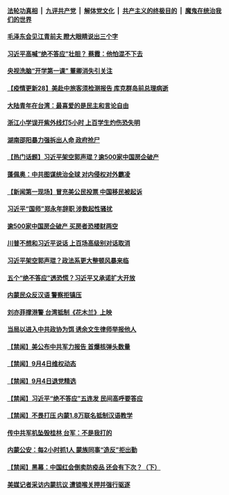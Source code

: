 

####  [法轮功真相](../../../../basic/blob/master/README.md?t=09061131) &nbsp;|&nbsp; [九评共产党](../../../../9ping.md/blob/master/README.md?t=09061131) &nbsp;|&nbsp; [解体党文化](../../../../jtdwh.md/blob/master/README.md?t=09061131)  &nbsp;|&nbsp; [共产主义的终极目的](../../../../gczydzjmd.md/blob/master/README.md?t=09061131) &nbsp;|&nbsp; [魔鬼在统治我们的世界](../../../../mgztzwmdsj.md/blob/master/README.md?t=09061131) 

#### [毛泽东会见江青前夫 瞪大眼睛说出三个字](../pages/prog204/a102934688.md?t=09061131) 

#### [习近平高喊“绝不答应”壮胆？ 蔡霞：他怕混不下去](../pages/prog204/a102934687.md?t=09061131) 

#### [央视洗脑“开学第一课” 董卿消失引关注](../pages/prog204/a102934662.md?t=09061131) 

#### [【疫情更新28】美赴中旅客须检测报告 库克群岛前总理病逝](../pages/prog204/a102931621.md?t=09061131) 

#### [大陆青年在台湾：最喜爱的是民主和言论自由](../pages/prog204/a102934592.md?t=09061131) 

#### [浙江小学误开紫外线灯5小时 上百学生灼伤恐失明](../pages/prog204/a102934587.md?t=09061131) 



#### [湖南邵阳暴力强拆出人命 政府抢尸](../pages/prog204/a102934366.md?t=09061131) 

#### [【热门话题】习近平架空郭声琨？逾500家中国房企破产](../pages/prog204/a102934241.md?t=09061131) 

#### [蓬佩奥：中共图谋统治全球 对内侵权对外霸凌](../pages/prog204/a102934249.md?t=09061131) 

#### [【新闻第一现场】冒充美公民投票 中国移民被起诉](../pages/prog204/a102934242.md?t=09061131) 

#### [习近平“国师”郑永年辞职 涉数起性骚扰](../pages/prog204/a102934213.md?t=09061131) 

#### [逾500家中国房企破产 买房者恐楼财两空](../pages/prog204/a102934208.md?t=09061131) 

#### [川普不想和习近平说话 上百场高级别对话取消](../pages/prog204/a102934166.md?t=09061131) 

#### [习近平架空郭声琨？政法系更大整顿风暴来临](../pages/prog204/a102934162.md?t=09061131) 

#### [五个“绝不答应”透恐慌？习近平又承诺扩大开放](../pages/prog204/a102934139.md?t=09061131) 

#### [内蒙民众反汉语 警察拒镇压](../pages/prog204/a102934125.md?t=09061131) 

#### [刘亦菲撑港警 台湾抵制《花木兰》上映](../pages/prog204/a102934098.md?t=09061131) 

#### [当局以进入中共政协为饵 诱余文生律师举报他人](../pages/prog204/a102934096.md?t=09061131) 


#### [【禁闻】美公布中共军力报告 首爆核弹头数量](../pages/prog204/a102934037.md?t=09061131) 

#### [【禁闻】9月4日维权动态](../pages/prog204/a102933980.md?t=09061131) 

#### [【禁闻】9月4日退党精选](../pages/prog204/a102934004.md?t=09061131) 

#### [【禁闻】习近平“绝不答应”五连发 民间高呼要答应](../pages/prog204/a102933972.md?t=09061131) 

#### [【禁闻】不畏打压 内蒙1.8万联名抵制汉语教学](../pages/prog204/a102933909.md?t=09061131) 

#### [传中共军机坠毁桂林 台军：不是我打的](../pages/prog204/a102933760.md?t=09061131) 

#### [内蒙公安：每2小时抓1人 蒙族同事“造反”拒出勤](../pages/prog204/a102933931.md?t=09061131) 

#### [【禁闻】黑幕：中国红会倒卖防疫品 还会有下次？（下）](../pages/prog204/a102933911.md?t=09061131) 

#### [美媒记者采访内蒙抗议 遭锁喉关押并强行驱逐](../pages/prog204/a102933894.md?t=09061131) 

